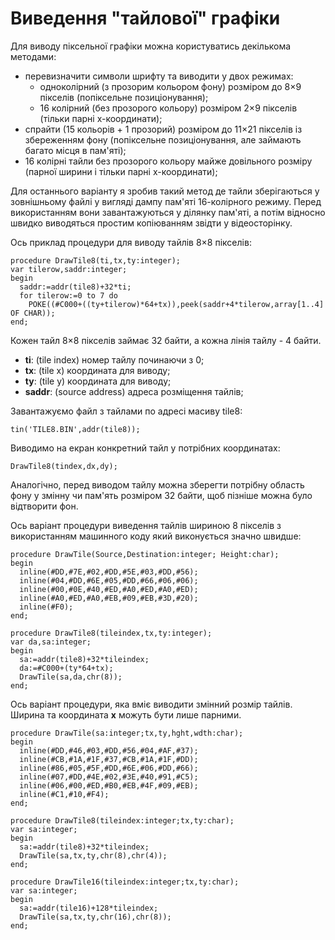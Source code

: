 # Виведення "тайлової" графіки

Для виводу піксельної графіки можна користуватись декількома методами:
- перевизначити символи шрифту та виводити у двох режимах:
	- одноколірний (з прозорим кольором фону) розміром до 8×9 пікселів (попіксельне позиціонування); 
	- 16 колірний (без прозорого кольору) розміром 2×9 пікселів (тільки парні x-координати);  
- спрайти (15 кольорів + 1 прозорий) розміром до 11×21 пікселів із збереженням фону (попіксельне позиціонування, але займають багато місця в пам'яті);
- 16 колірні тайли без прозорого кольору майже довільного розміру (парної ширини і тільки парні x-координати);  

Для останнього варіанту я зробив такий метод де тайли зберігаються у зовнішньому файлі у вигляді дампу пам'яті 16-колірного режиму. Перед використанням вони завантажуються у ділянку пам'яті, а потім відносно швидко виводяться простим копіюванням звідти у відеосторінку.

Ось приклад процедури для виводу тайлів 8×8 пікселів:

```
procedure DrawTile8(ti,tx,ty:integer);
var tilerow,saddr:integer;
begin
  saddr:=addr(tile8)+32*ti;
  for tilerow:=0 to 7 do
    POKE((#C000+((ty+tilerow)*64+tx)),peek(saddr+4*tilerow,array[1..4] OF CHAR));
end;
```

Кожен тайл 8×8 пікселів займає 32 байти, а кожна лінія тайлу - 4 байти.
- **ti**: (tile index) номер тайлу починаючи з 0;
- **tx**: (tile x) координата для виводу;
- **ty**: (tile y) координата для виводу;
- **saddr**: (source address) адреса розміщення тайлів;

Завантажуємо файл з тайлами по адресі масиву tile8:
```
tin('TILE8.BIN',addr(tile8));  
```

Виводимо на екран конкретний тайл у потрібних координатах:
```
DrawTile8(tindex,dx,dy);
```

Аналогічно, перед виводом тайлу можна зберегти потрібну область фону у змінну чи пам'ять розміром 32 байти, щоб пізніше можна було відтворити фон.

Ось варіант процедури виведення тайлів шириною 8 пікселів з використанням машинного коду який виконується значно швидше:

```
procedure DrawTile(Source,Destination:integer; Height:char);
begin
  inline(#DD,#7E,#02,#DD,#5E,#03,#DD,#56);
  inline(#04,#DD,#6E,#05,#DD,#66,#06,#06);
  inline(#00,#0E,#40,#ED,#A0,#ED,#A0,#ED);
  inline(#A0,#ED,#A0,#EB,#09,#EB,#3D,#20);
  inline(#F0);
end;

procedure DrawTile8(tileindex,tx,ty:integer);
var da,sa:integer;
begin
  sa:=addr(tile8)+32*tileindex;
  da:=#C000+(ty*64+tx);
  DrawTile(sa,da,chr(8));
end;
```


Ось варіант процедури, яка вміє виводити змінний розмір тайлів. Ширина та координата **x** можуть бути лише парними.

```
procedure DrawTile(sa:integer;tx,ty,hght,wdth:char);
begin
  inline(#DD,#46,#03,#DD,#56,#04,#AF,#37);
  inline(#CB,#1A,#1F,#37,#CB,#1A,#1F,#DD);
  inline(#86,#05,#5F,#DD,#6E,#06,#DD,#66);
  inline(#07,#DD,#4E,#02,#3E,#40,#91,#C5);
  inline(#06,#00,#ED,#B0,#EB,#4F,#09,#EB);
  inline(#C1,#10,#F4);
end;

procedure DrawTile8(tileindex:integer;tx,ty:char);
var sa:integer;
begin
  sa:=addr(tile8)+32*tileindex;   
  DrawTile(sa,tx,ty,chr(8),chr(4));
end;

procedure DrawTile16(tileindex:integer;tx,ty:char);
var sa:integer;
begin
  sa:=addr(tile16)+128*tileindex;
  DrawTile(sa,tx,ty,chr(16),chr(8));
end;
```